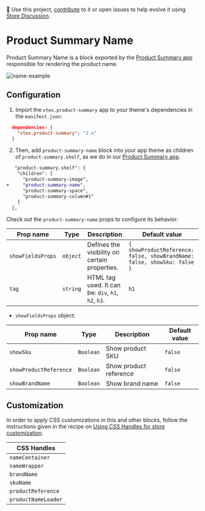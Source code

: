 📢 Use this project, [contribute](https://github.com/vtex-apps/product-summary) to it or open issues to help evolve it using [Store Discussion](https://github.com/vtex-apps/store-discussion).

# Product Summary Name

Product Summary Name is a block exported by the [Product Summary app](https://developers.vtex.com/vtex-developer-docs/docs/vtex-product-summary) responsible for rendering the product name.

![name-example](https://user-images.githubusercontent.com/67270558/156374478-42cc320d-8aa9-432a-95c1-cf884534cbb1.png)
## Configuration

1. Import the `vtex.product-summary` app to your theme's dependencies in the `manifest.json`:

```json
  dependencies: {
    "vtex.product-summary": "2.x"
  }
```

2. Then, add `product-summary-name` block into your app theme as children of `product-summary.shelf`, as we do in our [Product Summary app](https://github.com/vtex-apps/product-summary/blob/master/store/blocks.json).

```diff
   "product-summary.shelf": {
    "children": [
      "product-summary-image",
+     "product-summary-name",
      "product-summary-space",
      "product-summary-column#1"
    ]
  },
```
Check out the `product-summary-name` props to configure its behavior:

| Prop name | Type | Description | Default value |
| ----------------- | --------- | ------------------------------------------------------------------------------------------------------------------------------------------------------------------------ | ------------- |
| `showFieldsProps` | `object` | Defines the visibility on certain properties. | `{ showProductReference: false, showBrandName: false, showSku: false }` |
| `tag` | `string` | HTML tag used. It can be: `div`, `h1`, `h2`, `h3`. | `h1` |

- `showFieldsProps` object:

| Prop name | Type | Description | Default value |
| --- | --- | --- | ---| 
| `showSku` | `Boolean` | Show product SKU | `false` |
| `showProductReference` | `Boolean` | Show product reference | `false`| 
| `showBrandName` | `Boolean` | Show brand name | `false`| 

## Customization

In order to apply CSS customizations in this and other blocks, follow the instructions given in the recipe on [Using CSS Handles for store customization](https://vtex.io/docs/recipes/style/using-css-handles-for-store-customization).

| CSS Handles        |
| ------------------ |
| `nameContainer` |
| `nameWrapper` |
| `brandName` |
| `skuName` |
| `productReference` |
| `productNameLoader` |


